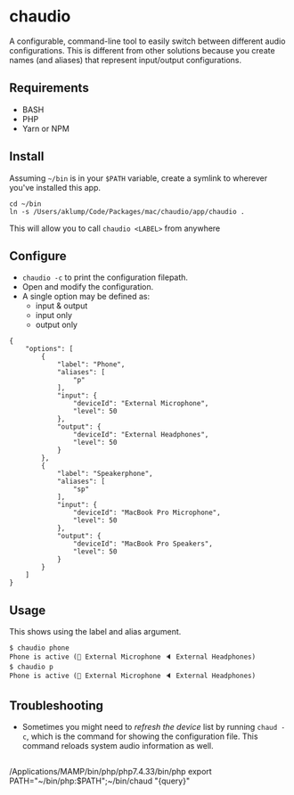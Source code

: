 # chaudio

A configurable, command-line tool to easily switch between different audio configurations. This is different from other solutions because you create names (and aliases) that represent input/output configurations.

## Requirements

* BASH
* PHP
* Yarn or NPM

## Install

Assuming `~/bin` is in your `$PATH` variable, create a symlink to wherever you've installed this app.

```shell
cd ~/bin
ln -s /Users/aklump/Code/Packages/mac/chaudio/app/chaudio .
```

This will allow you to call `chaudio <LABEL>` from anywhere

## Configure

* `chaudio -c` to print the configuration filepath.
* Open and modify the configuration.
* A single option may be defined as:
    * input & output
    * input only
    * output only

```
{
    "options": [
        {
            "label": "Phone",
            "aliases": [
                "p"
            ],
            "input": {
                "deviceId": "External Microphone",
                "level": 50
            },
            "output": {
                "deviceId": "External Headphones",
                "level": 50
            }
        },
        {
            "label": "Speakerphone",
            "aliases": [
                "sp"
            ],
            "input": {
                "deviceId": "MacBook Pro Microphone",
                "level": 50
            },
            "output": {
                "deviceId": "MacBook Pro Speakers",
                "level": 50
            }
        }
    ]
}
```

## Usage

This shows using the label and alias argument.

```
$ chaudio phone
Phone is active (🎤 External Microphone 🔈 External Headphones)
$ chaudio p
Phone is active (🎤 External Microphone 🔈 External Headphones)
```

## Troubleshooting

* Sometimes you might need to *refresh the device* list by running `chaud -c`, which is the command for showing the configuration file. This command reloads system audio information as well.

##
/Applications/MAMP/bin/php/php7.4.33/bin/php
export PATH="~/bin/php:$PATH";~/bin/chaud "{query}"
